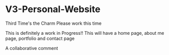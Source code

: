 # V3-Personal-Website
Third Time's the Charm
Please work this time

This is definitely a work in Progress!!
This will have a home page, about me page, portfolio and contact page

A collaborative comment 
